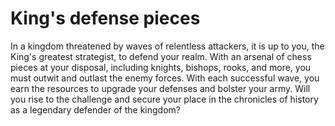 # King's defense pieces

In a kingdom threatened by waves of relentless attackers, it is up to you, the King's greatest strategist, to defend your realm. With an arsenal of chess pieces at your disposal, including knights, bishops, rooks, and more, you must outwit and outlast the enemy forces. With each successful wave, you earn the resources to upgrade your defenses and bolster your army. Will you rise to the challenge and secure your place in the chronicles of history as a legendary defender of the kingdom?
